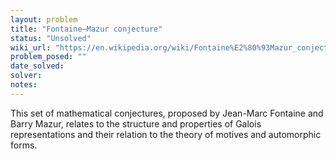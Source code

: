 ```yaml
---
layout: problem
title: "Fontaine–Mazur conjecture"
status: "Unsolved"
wiki_url: "https://en.wikipedia.org/wiki/Fontaine%E2%80%93Mazur_conjecture"
problem_posed: ""
date_solved:
solver:
notes:
---
```

This set of mathematical conjectures, proposed by Jean-Marc Fontaine and Barry Mazur, relates to the structure and properties of Galois representations and their relation to the theory of motives and automorphic forms.